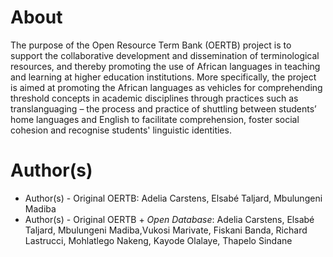 # About

The purpose of the Open Resource Term Bank (OERTB) project is to support the collaborative development and dissemination of terminological resources, and thereby promoting the use of African languages in teaching and learning at higher education institutions. More specifically, the project is aimed at promoting the African languages as vehicles for comprehending threshold concepts in academic disciplines through practices such as translanguaging – the process and practice of shuttling between students’ home languages and English to facilitate comprehension, foster social cohesion and recognise students' linguistic identities.


# Author(s)

* Author(s) - Original OERTB: Adelia Carstens, Elsabé Taljard, Mbulungeni Madiba
* Author(s) - Original OERTB + _Open Database_: Adelia Carstens, Elsabé Taljard, Mbulungeni Madiba,Vukosi Marivate, Fiskani Banda, Richard Lastrucci, Mohlatlego Nakeng, Kayode Olalaye, Thapelo Sindane
